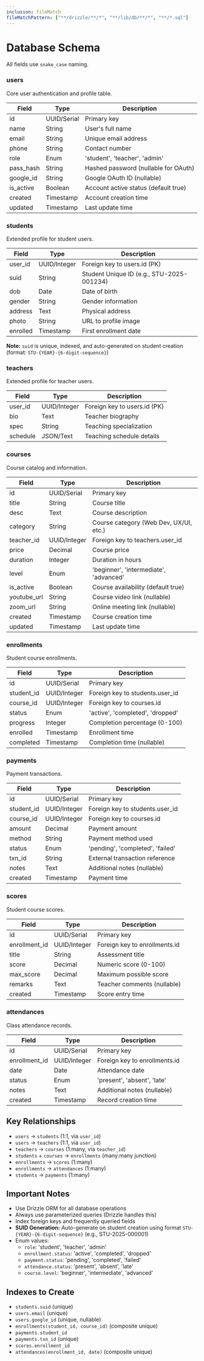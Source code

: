 ```yaml
---
inclusion: fileMatch
fileMatchPattern: ["**/drizzle/**/*", "**/lib/db/**/*", "**/*.sql"]
---
```


# Database Schema

All fields use `snake_case` naming.

### users

Core user authentication and profile table.

| Field     | Type        | Description                          |
| --------- | ----------- | ------------------------------------ |
| id        | UUID/Serial | Primary key                          |
| name      | String      | User's full name                     |
| email     | String      | Unique email address                 |
| phone     | String      | Contact number                       |
| role      | Enum        | 'student', 'teacher', 'admin'        |
| pass_hash | String      | Hashed password (nullable for OAuth) |
| google_id | String      | Google OAuth ID (nullable)           |
| is_active | Boolean     | Account active status (default true) |
| created   | Timestamp   | Account creation time                |
| updated   | Timestamp   | Last update time                     |

### students

Extended profile for student users.

| Field    | Type         | Description                               |
| -------- | ------------ | ----------------------------------------- |
| user_id  | UUID/Integer | Foreign key to users.id (PK)              |
| suid     | String       | Student Unique ID (e.g., STU-2025-001234) |
| dob      | Date         | Date of birth                             |
| gender   | String       | Gender information                        |
| address  | Text         | Physical address                          |
| photo    | String       | URL to profile image                      |
| enrolled | Timestamp    | First enrollment date                     |

**Note:** `suid` is unique, indexed, and auto-generated on student creation (format: `STU-{YEAR}-{6-digit-sequence}`)

### teachers

Extended profile for teacher users.

| Field    | Type         | Description                  |
| -------- | ------------ | ---------------------------- |
| user_id  | UUID/Integer | Foreign key to users.id (PK) |
| bio      | Text         | Teacher biography            |
| spec     | String       | Teaching specialization      |
| schedule | JSON/Text    | Teaching schedule details    |

### courses

Course catalog and information.

| Field       | Type         | Description                            |
| ----------- | ------------ | -------------------------------------- |
| id          | UUID/Serial  | Primary key                            |
| title       | String       | Course title                           |
| desc        | Text         | Course description                     |
| category    | String       | Course category (Web Dev, UX/UI, etc.) |
| teacher_id  | UUID/Integer | Foreign key to teachers.user_id        |
| price       | Decimal      | Course price                           |
| duration    | Integer      | Duration in hours                      |
| level       | Enum         | 'beginner', 'intermediate', 'advanced' |
| is_active   | Boolean      | Course availability (default true)     |
| youtube_url | String       | Course video link (nullable)           |
| zoom_url    | String       | Online meeting link (nullable)         |
| created     | Timestamp    | Course creation time                   |
| updated     | Timestamp    | Last update time                       |

### enrollments

Student course enrollments.

| Field      | Type         | Description                      |
| ---------- | ------------ | -------------------------------- |
| id         | UUID/Serial  | Primary key                      |
| student_id | UUID/Integer | Foreign key to students.user_id  |
| course_id  | UUID/Integer | Foreign key to courses.id        |
| status     | Enum         | 'active', 'completed', 'dropped' |
| progress   | Integer      | Completion percentage (0-100)    |
| enrolled   | Timestamp    | Enrollment time                  |
| completed  | Timestamp    | Completion time (nullable)       |

### payments

Payment transactions.

| Field      | Type         | Description                      |
| ---------- | ------------ | -------------------------------- |
| id         | UUID/Serial  | Primary key                      |
| student_id | UUID/Integer | Foreign key to students.user_id  |
| course_id  | UUID/Integer | Foreign key to courses.id        |
| amount     | Decimal      | Payment amount                   |
| method     | String       | Payment method used              |
| status     | Enum         | 'pending', 'completed', 'failed' |
| txn_id     | String       | External transaction reference   |
| notes      | Text         | Additional notes (nullable)      |
| created    | Timestamp    | Payment time                     |

### scores

Student course scores.

| Field         | Type         | Description                   |
| ------------- | ------------ | ----------------------------- |
| id            | UUID/Serial  | Primary key                   |
| enrollment_id | UUID/Integer | Foreign key to enrollments.id |
| title         | String       | Assessment title              |
| score         | Decimal      | Numeric score (0-100)         |
| max_score     | Decimal      | Maximum possible score        |
| remarks       | Text         | Teacher comments (nullable)   |
| created       | Timestamp    | Score entry time              |

### attendances

Class attendance records.

| Field         | Type         | Description                   |
| ------------- | ------------ | ----------------------------- |
| id            | UUID/Serial  | Primary key                   |
| enrollment_id | UUID/Integer | Foreign key to enrollments.id |
| date          | Date         | Attendance date               |
| status        | Enum         | 'present', 'absent', 'late'   |
| notes         | Text         | Additional notes (nullable)   |
| created       | Timestamp    | Record creation time          |

## Key Relationships

- `users` → `students` (1:1, via `user_id`)
- `users` → `teachers` (1:1, via `user_id`)
- `teachers` → `courses` (1:many, via `teacher_id`)
- `students` + `courses` → `enrollments` (many:many junction)
- `enrollments` → `scores` (1:many)
- `enrollments` → `attendances` (1:many)
- `students` → `payments` (1:many)

## Important Notes

- Use Drizzle ORM for all database operations
- Always use parameterized queries (Drizzle handles this)
- Index foreign keys and frequently queried fields
- **SUID Generation:** Auto-generate on student creation using format `STU-{YEAR}-{6-digit-sequence}` (e.g., STU-2025-000001)
- Enum values:
  - `role`: 'student', 'teacher', 'admin'
  - `enrollment.status`: 'active', 'completed', 'dropped'
  - `payment.status`: 'pending', 'completed', 'failed'
  - `attendance.status`: 'present', 'absent', 'late'
  - `course.level`: 'beginner', 'intermediate', 'advanced'

## Indexes to Create

- `students.suid` (unique)
- `users.email` (unique)
- `users.google_id` (unique, nullable)
- `enrollments(student_id, course_id)` (composite unique)
- `payments.student_id`
- `payments.txn_id` (unique)
- `scores.enrollment_id`
- `attendances(enrollment_id, date)` (composite unique)
